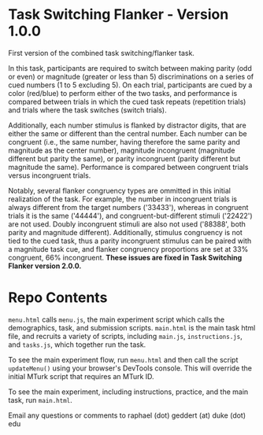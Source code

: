 # Task Switching Flanker - Version 1.0.0

First version of the combined task switching/flanker task.

In this task, participants are required to switch between making parity (odd or even) or magnitude (greater or less than 5) discriminations on a series of cued numbers (1 to 5 excluding 5). On each trial, participants are cued by a color (red/blue) to perform either of the two tasks, and performance is compared between trials in which the cued task repeats (repetition trials) and trials where the task switches (switch trials).

Additionally, each number stimulus is flanked by distractor digits, that are either the same or different than the central number. Each number can be congruent (i.e., the same number, having therefore the same parity and magnitude as the center number), magnitude incongruent (magnitude different but parity the same), or parity incongruent (parity different but magnitude the same). Performance is compared between congruent trials versus incongruent trials.

Notably, several flanker congruency types are ommitted in this initial realization of the task. For example, the number in incongruent trials is always different from the target numbers ('33433'), whereas in congruent trials it is the same ('44444'), and congruent-but-different stimuli ('22422') are not used. Doubly incongruent stimuli are also not used ('88388', both parity and magnitude different). Additionally, stimulus congruency is not tied to the cued task, thus a parity incongruent stimulus can be paired with a magnitude task cue, and flanker congruency proportions are set at 33% congruent, 66% incongruent. **These issues are fixed in Task Switching Flanker version 2.0.0.**

# Repo Contents

`menu.html` calls `menu.js`, the main experiment script which calls the demographics, task, and submission scripts. `main.html` is the main task html file, and recruits a variety of scripts, including `main.js`, `instructions.js`, and `tasks.js`, which together run the task.

To see the main experiment flow, run `menu.html` and then call the script `updateMenu()` using your browser's DevTools console. This will override the initial MTurk script that requires an MTurk ID.

To see the main experiment, including instructions, practice, and the main task, run `main.html`.

Email any questions or comments to raphael (dot) geddert (at) duke (dot) edu
